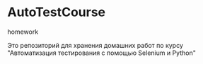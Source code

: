 # AutoTestCourse
homework

Это репозиторий для хранения домашних работ по курсу "Автоматизация тестирования с помощью Selenium и Python"